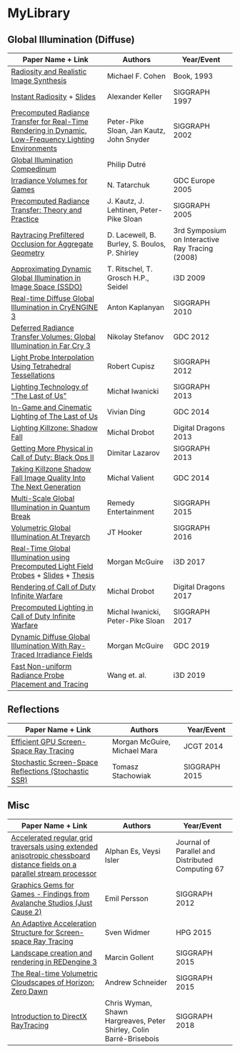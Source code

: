 # MyLibrary

## Global Illumination (Diffuse)
| Paper Name + Link  | Authors | Year/Event | 
| ---------- | ------------- | ------------- |
| [Radiosity and Realistic Image Synthesis](https://pdfs.semanticscholar.org/b292/90e5c40396b40171f2bbed6ed29843be6e31.pdf) | Michael F. Cohen | Book, 1993 |
| [Instant Radiosity](http://citeseerx.ist.psu.edu/viewdoc/download?doi=10.1.1.40.2213&rep=rep1&type=pdf) + [Slides](http://www.cs.cornell.edu/courses/cs6630/2012sp/slides/Boyadzhiev-Matzen-InstantRadiosity.pdf) | Alexander Keller | SIGGRAPH 1997 |
| [Precomputed Radiance Transfer for Real-Time Rendering in Dynamic, Low-Frequency Lighting Environments](https://sites.fas.harvard.edu/~cs278/papers/prt.pdf) | Peter-Pike Sloan, Jan Kautz, John Snyder | SIGGRAPH 2002 |
| [Global Illumination Compedinum](https://people.cs.kuleuven.be/~philip.dutre/GI/TotalCompendium.pdf) | Philip Dutré | |
| [Irradiance Volumes for Games](https://developer.amd.com/wordpress/media/2012/10/Tatarchuk_Irradiance_Volumes.pdf) | N. Tatarchuk | GDC Europe 2005 |
| [Precomputed Radiance Transfer: Theory and Practice](http://www0.cs.ucl.ac.uk/staff/j.kautz/PRTCourse/) | J. Kautz, J. Lehtinen, Peter-Pike Sloan | SIGGRAPH 2005 |
| [Raytracing Prefiltered Occlusion for Aggregate Geometry](https://graphics.stanford.edu/~boulos/papers/prefilter_rt08.pdf) | D. Lacewell, B. Burley, S. Boulos, P. Shirley | 3rd Symposium on Interactive Ray Tracing (2008) |
| [Approximating Dynamic Global Illumination in Image Space (SSDO)](https://www.in.tu-clausthal.de/fileadmin/homes/CG/data_pub/paper/SSDO_i3D09.pdf) | T. Ritschel, T. Grosch H.P., Seidel | i3D 2009 |
| [Real-time Diffuse Global Illumination in CryENGINE 3](http://citeseerx.ist.psu.edu/viewdoc/download?doi=10.1.1.233.71&rep=rep1&type=pdf) | Anton Kaplanyan | SIGGRAPH 2010 |
| [Deferred Radiance Transfer Volumes: Global Illumination in Far Cry 3](https://www.gdcvault.com/play/1015326/Deferred-Radiance-Transfer-Volumes-Global) | Nikolay Stefanov | GDC 2012 |
| [Light Probe Interpolation Using Tetrahedral Tessellations](https://www.gdcvault.com/play/1015312/Light-Probe-Interpolation-Using-Tetrahedral) | Robert Cupisz | SIGGRAPH 2012 |
| [Lighting Technology of "The Last of Us"](http://miciwan.com/SIGGRAPH2013/Lighting%20Technology%20of%20The%20Last%20Of%20Us.pdf) | Michał Iwanicki | SIGGRAPH 2013 |
| [In-Game and Cinematic Lighting of The Last of Us](https://www.gdcvault.com/play/1020475/In-Game-and-Cinematic-Lighting) | Vivian Ding | GDC 2014 |
| [Lighting Killzone: Shadow Fall](https://d1z4o56rleaq4j.cloudfront.net/downloads/assets/Drobot_Lighting_of_Killzone_Shadow_Fall.pdf) | Michal Drobot | Digital Dragons 2013 |
| [Getting More Physical in Call of Duty: Black Ops II](https://blog.selfshadow.com/publications/s2013-shading-course/lazarov/s2013_pbs_black_ops_2_slides_v2.pdf) | Dimitar Lazarov | SIGGRAPH 2013 |
| [Taking Killzone Shadow Fall Image Quality Into The Next Generation](https://d1z4o56rleaq4j.cloudfront.net/downloads/assets/GDC2014_Valient_Killzone_Graphics.pdf) | Michal Valient | GDC 2014 |
| [Multi-Scale Global Illumination in Quantum Break](http://advances.realtimerendering.com/s2015/SIGGRAPH_2015_Remedy.pdf) | Remedy Entertainment | SIGGRAPH 2015 |
| [Volumetric Global Illumination At Treyarch](https://www.activision.com/cdn/research/Volumetric_Global_Illumination_at_Treyarch.pdf) | JT Hooker | SIGGRAPH 2016 |
| [Real-Time Global Illumination using Precomputed Light Field Probes](https://research.nvidia.com/sites/default/files/pubs/2017-02_Real-Time-Global-Illumination/light-field-probes-final.pdf) + [Slides](http://www.cim.mcgill.ca/~derek/files/McGuire2017LightField-I3DSlides.pdf) + [Thesis](http://www.melancholytree.com/thesis.pdf) | Morgan McGuire | i3D 2017 |
| [Rendering of Call of Duty Infinite Warfare](https://www.activision.com/cdn/research/2017_DD_Rendering_of_COD_IW.pdf) | Michal Drobot | Digital Dragons 2017 |
| [Precomputed Lighting in Call of Duty Infinite Warfare](https://www.ppsloan.org/publications/CoD_IW.pptx) | Michal Iwanicki, Peter-Pike Sloan | SIGGRAPH 2017 |
| [Dynamic Diffuse Global Illumination With Ray-Traced Irradiance Fields](https://developer.download.nvidia.com/video/gputechconf/gtc/2019/presentation/s9900-irradiance-fields-rtx-diffuse-global-illumination-for-local-and-cloud-graphics.pdf) | Morgan McGuire | GDC 2019 |
| [Fast Non-uniform Radiance Probe Placement and Tracing](http://cim.mcgill.ca/~derek/files/NonUniformProbes-paper.pdf) | Wang et. al. | i3D 2019 |

## Reflections
| Paper Name + Link  | Authors | Year/Event | 
| ------------------ | ------- | ---------- |
| [Efficient GPU Screen-Space Ray Tracing](http://jcgt.org/published/0003/04/04/paper-lowres.pdf) | Morgan McGuire, Michael Mara | JCGT 2014 | 
[Stochastic Screen-Space Reflections (Stochastic SSR)](http://advances.realtimerendering.com/s2015/Stochastic%20Screen-Space%20Reflections.pptx) | Tomasz Stachowiak |SIGGRAPH 2015 | 

## Misc
| Paper Name + Link  | Authors | Year/Event | 
| ------------------ | ------- | ---------- |
| [Accelerated regular grid traversals using extended anisotropic chessboard distance fields on a parallel stream processor](http://user.ceng.metu.edu.tr/~akyuz/vh/grid.pdf) | Alphan Es, Veysi Isler | Journal of Parallel and Distributed Computing 67 |
| [Graphics Gems for Games - Findings from Avalanche Studios (Just Cause 2) ](http://www.humus.name/Articles/Persson_GraphicsGemsForGames.pdf) | Emil Persson | SIGGRAPH 2012 |
| [An Adaptive Acceleration Structure for Screen-space Ray Tracing](http://jankautz.com/publications/AcceleratedSSRT_HPG15.pdf) | Sven Widmer | HPG 2015 |
| [Landscape creation and rendering in REDengine 3](https://twvideo01.ubm-us.net/o1/vault/GDC2014/Presentations/Gollent_Marcin_Landscape_Creation_and.pdf) | Marcin Gollent | SIGGRAPH 2015 |
| [The Real-time Volumetric Cloudscapes of Horizon: Zero Dawn](https://www.slideshare.net/guerrillagames/the-realtime-volumetric-cloudscapes-of-horizon-zero-dawn) | Andrew Schneider | SIGGRAPH 2015 |
| [Introduction to DirectX RayTracing](http://intro-to-dxr.cwyman.org/) | Chris Wyman, Shawn Hargreaves, Peter Shirley, Colin Barré-Brisebois | SIGGRAPH 2018 |
